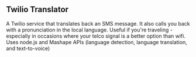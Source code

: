 ## Twilio Translator

A Twilio service that translates back an SMS message. It also calls you back with a pronunciation in the local language. Useful if you're traveling - especially in occasions where your telco signal is a better option than wifi. Uses node.js and Mashape APIs (language detection, language translation, and text-to-voice)
